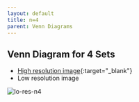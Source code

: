 ```yaml
---
layout: default
title: n=4
parent: Venn Diagrams
---
```


## Venn Diagram for 4 Sets

- [High resolution image][hi-res-n4]{:target="_blank"}
- Low resolution image

![lo-res-n4][lo-res-n4]

[hi-res-n4]: https://github.com/mogproject/graph-gallery/wiki/img/VennDiagram4.png
[lo-res-n4]: https://github.com/mogproject/graph-gallery/wiki/img/VennDiagram4_s.png
